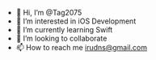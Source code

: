 - 👋 Hi, I’m @Tag2075
- 👀 I’m interested in iOS Development
- 🌱 I’m currently learning Swift
- 💞️ I’m looking to collaborate
- 📫 How to reach me irudns@gmail.com

